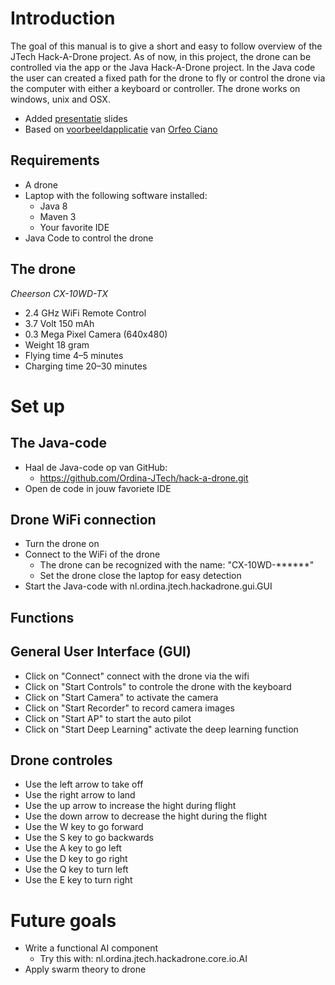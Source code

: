 # Introduction
The goal of this manual is to give a short and easy to follow overview of the JTech Hack-A-Drone project. As of now, in this project, the drone can be controlled via the app or the Java Hack-A-Drone project. In the Java code the user can created a fixed path for the drone to fly or control the drone via the computer with either a keyboard or controller. The drone works on windows, unix and  OSX.

- Added [presentatie] slides
- Based on [voorbeeldapplicatie] van [Orfeo Ciano]


## Requirements

- A drone
- Laptop with the following software installed:
  - Java 8
  - Maven 3
  - Your favorite IDE
- Java Code to control the drone


## The drone

*Cheerson CX-10WD-TX*

- 2.4 GHz WiFi Remote Control
- 3.7 Volt 150 mAh
- 0.3 Mega Pixel Camera (640x480)
- Weight 18 gram
- Flying time 4–5 minutes
- Charging time 20–30 minutes


# Set up

## The Java-code

- Haal de Java-code op van GitHub:
  - https://github.com/Ordina-JTech/hack-a-drone.git
- Open de code in jouw favoriete IDE


## Drone WiFi connection

- Turn the drone on
- Connect to the WiFi of the drone
  - The drone can be recognized with the name: "CX-10WD-******"
  - Set the drone close the laptop for easy detection
- Start the Java-code with nl.ordina.jtech.hackadrone.gui.GUI


## Functions


## General User Interface (GUI)
  
- Click on "Connect" connect with the drone via the wifi
- Click on "Start Controls" to controle the drone with the keyboard
- Click on "Start Camera" to activate the camera
- Click on "Start Recorder" to record camera images
- Click on "Start AP" to start the auto pilot
- Click on "Start Deep Learning" activate the deep learning function

## Drone controles

- Use the left arrow to take off
- Use the right  arrow to land
- Use the up arrow to increase the hight during flight
- Use the down arrow to decrease the hight during the flight
- Use the W key to go forward
- Use the S key to go backwards
- Use the A key to go left
- Use the D key to go right
- Use the Q key to turn left
- Use the E key to turn right

# Future goals

- Write a functional AI component
  - Try this with: nl.ordina.jtech.hackadrone.core.io.AI
- Apply swarm theory to drone

[presentatie]: https://ordina-jtech.github.io/hack-a-drone
[voorbeeldapplicatie]: https://github.com/Otacon/wifi_china_drone_controller
[Orfeo Ciano]: https://github.com/Otacon
